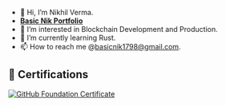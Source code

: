 - 👋 Hi, I’m Nikhil Verma.
- **[Basic Nik Portfolio](https://basicnik.vercel.app/)**
- 👀 I’m interested in Blockchain Development and Production.
- 🌱 I’m currently learning Rust.
- 📫 How to reach me @basicnik1798@gmail.com.

## 🏅 Certifications

[![GitHub Foundation Certificate](https://images.credly.com/your-badge-image.png)](https://www.credly.com/badges/eb660db3-0936-4151-a04b-abc43d48aec6/public_url)

<!---
BasicNik/BasicNik is a ✨ special ✨ repository because its `README.md` (this file) appears on your GitHub profile.
You can click the Preview link to take a look at your changes.
--->
